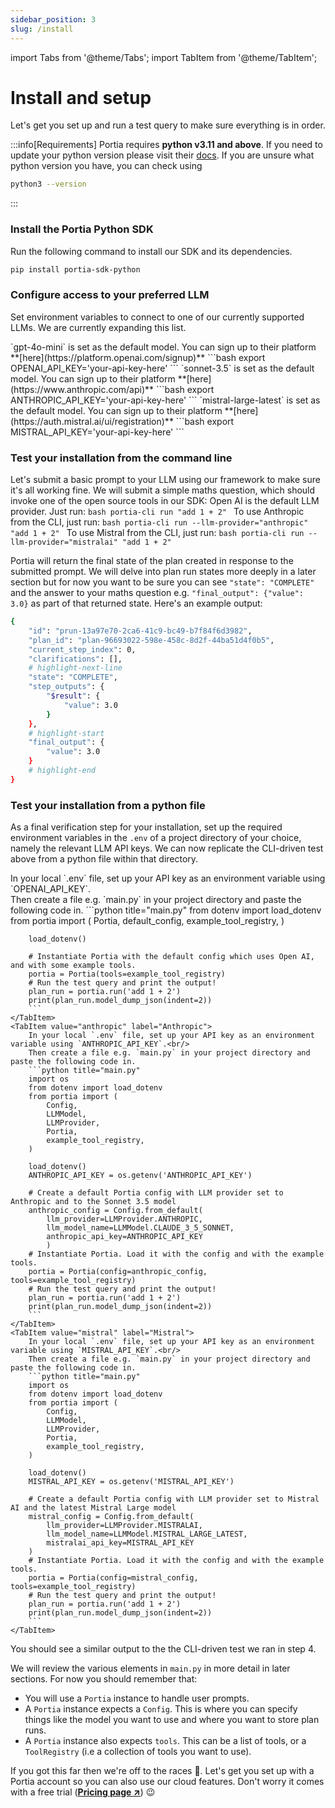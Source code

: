 ```yaml
---
sidebar_position: 3
slug: /install
---
```


import Tabs from '@theme/Tabs';
import TabItem from '@theme/TabItem';

# Install and setup
Let's get you set up and run a test query to make sure everything is in order.

:::info[Requirements]
Portia requires **python v3.11 and above**. If you need to update your python version please visit their [docs](https://python.org/downloads/). If you are unsure what python version you have, you can check using
```bash
python3 --version
```
:::

### Install the Portia Python SDK
Run the following command to install our SDK and its dependencies.
```bash
pip install portia-sdk-python
```

### Configure access to your preferred LLM
Set environment variables to connect to one of our currently supported LLMs. We are currently expanding this list. 

<Tabs groupId="llm-provider">
    <TabItem value="openai" label="Open AI" default>
    `gpt-4o-mini` is set as the default model. You can sign up to their platform **[here](https://platform.openai.com/signup)**
    ```bash
    export OPENAI_API_KEY='your-api-key-here'
    ```
    </TabItem>
    <TabItem value="anthropic" label="Anthropic">
    `sonnet-3.5` is set as the default model. You can sign up to their platform **[here](https://www.anthropic.com/api)**
    ```bash
    export ANTHROPIC_API_KEY='your-api-key-here'
    ```
    </TabItem>
    <TabItem value="mistral" label="Mistral">
    `mistral-large-latest` is set as the default model. You can sign up to their platform **[here](https://auth.mistral.ai/ui/registration)**
    ```bash
    export MISTRAL_API_KEY='your-api-key-here'
    ```
    </TabItem>
</Tabs>

### Test your installation from the command line
Let's submit a basic prompt to your LLM using our framework to make sure it's all working fine. We will submit a simple maths question, which should invoke one of the open source tools in our SDK:
<Tabs groupId="llm-provider">
    <TabItem value="openai" label="Open AI" default>
    Open AI is the default LLM provider. Just run:
    ```bash
    portia-cli run "add 1 + 2"
    ```
    </TabItem>
    <TabItem value="anthropic" label="Anthropic">
    To use Anthropic from the CLI, just run:
    ```bash
    portia-cli run --llm-provider="anthropic" "add 1 + 2"
    ```
    </TabItem>
    <TabItem value="mistral" label="Mistral">
    To use Mistral from the CLI, just run:
    ```bash
    portia-cli run --llm-provider="mistralai" "add 1 + 2"
    ```
    </TabItem>
</Tabs>

Portia will return the final state of the plan created in response to the submitted prompt. We will delve into plan run states more deeply in a later section but for now you want to be sure you can see `"state": "COMPLETE"` and the answer to your maths question e.g. `"final_output": {"value": 3.0}` as part of that returned state. Here's an example output:
```bash
{
    "id": "prun-13a97e70-2ca6-41c9-bc49-b7f84f6d3982",
    "plan_id": "plan-96693022-598e-458c-8d2f-44ba51d4f0b5",
    "current_step_index": 0,
    "clarifications": [],
    # highlight-next-line
    "state": "COMPLETE",
    "step_outputs": {
        "$result": {
            "value": 3.0
        }
    },
    # highlight-start
    "final_output": {
        "value": 3.0
    }
    # highlight-end
}
```

### Test your installation from a python file
As a final verification step for your installation, set up the required environment variables in the `.env` of a project directory of your choice, namely the relevant LLM API keys. We can now replicate the CLI-driven test above from a python file within that directory.

<Tabs groupId="llm-provider">
    <TabItem value="openai" label="Open AI" default>
        In your local `.env` file, set up your API key as an environment variable using `OPENAI_API_KEY`.<br/>
        Then create a file e.g. `main.py` in your project directory and paste the following code in.
        ```python title="main.py"
        from dotenv import load_dotenv
        from portia import (
            Portia,
            default_config,
            example_tool_registry,
        )

        load_dotenv()

        # Instantiate Portia with the default config which uses Open AI, and with some example tools.
        portia = Portia(tools=example_tool_registry)
        # Run the test query and print the output!
        plan_run = portia.run('add 1 + 2')
        print(plan_run.model_dump_json(indent=2))
        ```
    </TabItem>
    <TabItem value="anthropic" label="Anthropic">
        In your local `.env` file, set up your API key as an environment variable using `ANTHROPIC_API_KEY`.<br/>
        Then create a file e.g. `main.py` in your project directory and paste the following code in.
        ```python title="main.py"
        import os
        from dotenv import load_dotenv
        from portia import (
            Config,
            LLMModel,
            LLMProvider,
            Portia,
            example_tool_registry,
        )

        load_dotenv()
        ANTHROPIC_API_KEY = os.getenv('ANTHROPIC_API_KEY')

        # Create a default Portia config with LLM provider set to Anthropic and to the Sonnet 3.5 model
        anthropic_config = Config.from_default(
            llm_provider=LLMProvider.ANTHROPIC,
            llm_model_name=LLMModel.CLAUDE_3_5_SONNET,
            anthropic_api_key=ANTHROPIC_API_KEY
            )
        # Instantiate Portia. Load it with the config and with the example tools.
        portia = Portia(config=anthropic_config, tools=example_tool_registry)
        # Run the test query and print the output!
        plan_run = portia.run('add 1 + 2')
        print(plan_run.model_dump_json(indent=2))
        ```
    </TabItem>
    <TabItem value="mistral" label="Mistral">
        In your local `.env` file, set up your API key as an environment variable using `MISTRAL_API_KEY`.<br/>
        Then create a file e.g. `main.py` in your project directory and paste the following code in.
        ```python title="main.py"
        import os
        from dotenv import load_dotenv
        from portia import (
            Config,
            LLMModel,
            LLMProvider,
            Portia,
            example_tool_registry,
        )

        load_dotenv()
        MISTRAL_API_KEY = os.getenv('MISTRAL_API_KEY')

        # Create a default Portia config with LLM provider set to Mistral AI and the latest Mistral Large model
        mistral_config = Config.from_default(
            llm_provider=LLMProvider.MISTRALAI,
            llm_model_name=LLMModel.MISTRAL_LARGE_LATEST,
            mistralai_api_key=MISTRAL_API_KEY
        )
        # Instantiate Portia. Load it with the config and with the example tools.
        portia = Portia(config=mistral_config, tools=example_tool_registry)
        # Run the test query and print the output!
        plan_run = portia.run('add 1 + 2')
        print(plan_run.model_dump_json(indent=2))
        ```
    </TabItem>
</Tabs>


You should see a similar output to the the CLI-driven test we ran in step 4.

We will review the various elements in `main.py` in more detail in later sections. For now you should remember that:
- You will use a `Portia` instance to handle user prompts.
- A `Portia` instance expects a `Config`. This is where you can specify things like the model you want to use and where you want to store plan runs.
- A `Portia` instance also expects `tools`. This can be a list of tools, or a `ToolRegistry` (i.e a collection of tools you want to use).

If you got this far then we're off to the races :racehorse:. Let's get you set up with a Portia account so you can also use our cloud features. 
Don't worry it comes with a free trial (<a href="https://www.portialabs.ai/pricing" target="_blank">**Pricing page ↗**</a>) :wink: